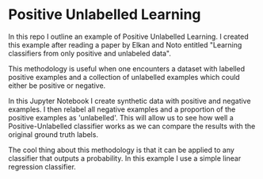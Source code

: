 # Positive Unlabelled Learning

In this repo I outline an example of Positive Unlabelled Learning.  I created this example after reading a paper by Elkan and Noto entitled "Learning classifiers from only positive and unlabeled data".  

This methodology is useful when one encounters a dataset with labelled positive examples and a collection of unlabelled examples which could either be positive or negative.

In this Jupyter Notebook I create synthetic data with positive and negative examples.  I then relabel all negative examples and a proportion of the positive examples as 'unlabelled'.  This will allow us to see how well a Positive-Unlabelled classifier works as we can compare the results with the original ground truth labels.

The cool thing about this methodology is that it can be applied to any classifier that outputs a probability.  In this example I use a simple linear regression classifier.

